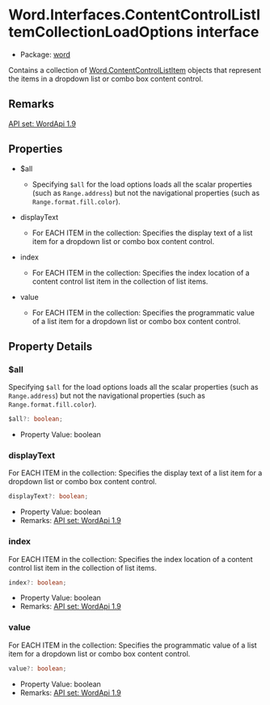 # Word.Interfaces.ContentControlListItemCollectionLoadOptions interface

- Package: [word](/en-us/javascript/api/word)

Contains a collection of [Word.ContentControlListItem](/en-us/javascript/api/word/word.contentcontrollistitem) objects that represent the items in a dropdown list or combo box content control.

## Remarks

[API set: WordApi 1.9](/en-us/javascript/api/requirement-sets/word/word-api-requirement-sets)

## Properties

- $all  
  - Specifying `$all` for the load options loads all the scalar properties (such as `Range.address`) but not the navigational properties (such as `Range.format.fill.color`).

- displayText  
  - For EACH ITEM in the collection: Specifies the display text of a list item for a dropdown list or combo box content control.

- index  
  - For EACH ITEM in the collection: Specifies the index location of a content control list item in the collection of list items.

- value  
  - For EACH ITEM in the collection: Specifies the programmatic value of a list item for a dropdown list or combo box content control.

## Property Details

### $all

Specifying `$all` for the load options loads all the scalar properties (such as `Range.address`) but not the navigational properties (such as `Range.format.fill.color`).

```typescript
$all?: boolean;
```

- Property Value: boolean

### displayText

For EACH ITEM in the collection: Specifies the display text of a list item for a dropdown list or combo box content control.

```typescript
displayText?: boolean;
```

- Property Value: boolean  
- Remarks: [API set: WordApi 1.9](/en-us/javascript/api/requirement-sets/word/word-api-requirement-sets)

### index

For EACH ITEM in the collection: Specifies the index location of a content control list item in the collection of list items.

```typescript
index?: boolean;
```

- Property Value: boolean  
- Remarks: [API set: WordApi 1.9](/en-us/javascript/api/requirement-sets/word/word-api-requirement-sets)

### value

For EACH ITEM in the collection: Specifies the programmatic value of a list item for a dropdown list or combo box content control.

```typescript
value?: boolean;
```

- Property Value: boolean  
- Remarks: [API set: WordApi 1.9](/en-us/javascript/api/requirement-sets/word/word-api-requirement-sets)